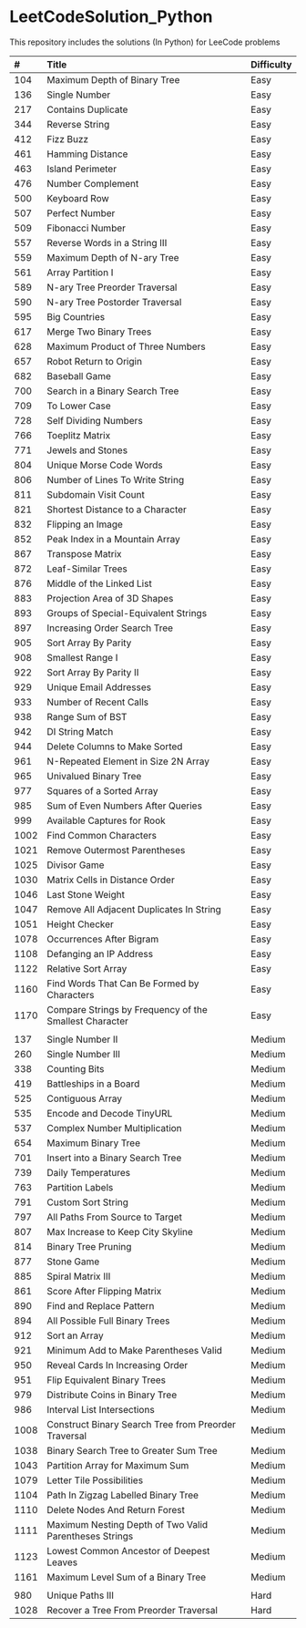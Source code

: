 # LeetCodeSolution_Python

This repository includes the solutions (In Python) for LeeCode problems 


| #  | Title | Difficulty|
| :--- | :--- | :--- |
| 104 | Maximum Depth of Binary Tree | Easy |
| 136 | Single Number | Easy |
| 217 | Contains Duplicate  | Easy |
| 344 |  Reverse String  | Easy |
| 412 | Fizz Buzz | Easy |
| 461 | Hamming Distance | Easy |
| 463 | Island Perimeter  | Easy |
| 476  | Number Complement | Easy |
|  500  | Keyboard Row | Easy |
|  507  | Perfect Number | Easy |
|  509  | Fibonacci Number | Easy |
| 557  | Reverse Words in a String III | Easy |
| 559  | Maximum Depth of N-ary Tree | Easy |
| 561 |  Array Partition I | Easy |
| 589  | N-ary Tree Preorder Traversal | Easy |
| 590  | N-ary Tree Postorder Traversal | Easy |
| 595|  Big Countries  | Easy |
|  617 |  Merge Two Binary Trees | Easy |
|  628 |   Maximum Product of Three Numbers | Easy |
|  657  | Robot Return to Origin | Easy |
|  682 |  Baseball Game | Easy |
| 700 | Search in a Binary Search Tree | Easy |
| 709 | To Lower Case | Easy |
| 728   | Self Dividing Numbers | Easy |
| 766   | Toeplitz Matrix | Easy |
| 771 | Jewels and Stones | Easy |
| 804 | Unique Morse Code Words | Easy |
| 806 | Number of Lines To Write String | Easy |
| 811 | Subdomain Visit Count | Easy |
| 821 | Shortest Distance to a Character | Easy |
| 832 | Flipping an Image | Easy |
| 852 | Peak Index in a Mountain Array | Easy |
| 867 | Transpose Matrix | Easy |
| 872 | Leaf-Similar Trees | Easy |
| 876 | Middle of the Linked List | Easy |
| 883 | Projection Area of 3D Shapes | Easy |
| 893 | Groups of Special-Equivalent Strings | Easy |
| 897 | Increasing Order Search Tree | Easy |
| 905  | Sort Array By Parity | Easy |
| 908  | Smallest Range I | Easy |
| 922 | Sort Array By Parity II | Easy |
| 929  | Unique Email Addresses | Easy |
| 933  | Number of Recent Calls | Easy |
| 938  | Range Sum of BST | Easy |
| 942  | DI String Match | Easy |
| 944  | Delete Columns to Make Sorted | Easy |
| 961  | N-Repeated Element in Size 2N Array | Easy |
| 965  | Univalued Binary Tree | Easy |
| 977  | Squares of a Sorted Array | Easy |
| 985  | Sum of Even Numbers After Queries | Easy |
| 999  | Available Captures for Rook | Easy |
| 1002  | Find Common Characters | Easy |
| 1021  | Remove Outermost Parentheses | Easy |
| 1025  | Divisor Game | Easy |
| 1030  | Matrix Cells in Distance Order | Easy |
| 1046  | Last Stone Weight | Easy |
| 1047  | Remove All Adjacent Duplicates In String | Easy |
| 1051  | Height Checker | Easy |
| 1078  | Occurrences After Bigram | Easy |
| 1108  | Defanging an IP Address | Easy |
| 1122  | Relative Sort Array | Easy |
| 1160  | Find Words That Can Be Formed by Characters | Easy |
| 1170  | Compare Strings by Frequency of the Smallest Character | Easy |
| | | 
| 137 | Single Number II | Medium |
| 260 | Single Number III | Medium |
| 338 | Counting Bits | Medium |
| 419 |  Battleships in a Board | Medium |
|  525 | Contiguous Array | Medium |
|  535 | Encode and Decode TinyURL | Medium |
|  537 |  Complex Number Multiplication | Medium |
| 654 | Maximum Binary Tree | Medium |
|  701 |  Insert into a Binary Search Tree | Medium |
|  739|  Daily Temperatures  | Medium |
|  763|   Partition Labels  | Medium |
|  791 |   Custom Sort String  | Medium |
|  797 |   All Paths From Source to Target  | Medium |
| 807  | Max Increase to Keep City Skyline  | Medium |
| 814  |  Binary Tree Pruning | Medium |
| 877  | Stone Game | Medium |
| 885  | Spiral Matrix III | Medium |
| 861  |  Score After Flipping Matrix | Medium |
| 890  | Find and Replace Pattern  | Medium |
| 894  | All Possible Full Binary Trees  | Medium |
| 912  | Sort an Array | Medium |
| 921  | Minimum Add to Make Parentheses Valid  | Medium |
| 950  | Reveal Cards In Increasing Order  | Medium |
| 951  | Flip Equivalent Binary Trees  | Medium |
| 979  | Distribute Coins in Binary Tree  | Medium |
| 986  | Interval List Intersections  | Medium |
|  1008  | Construct Binary Search Tree from Preorder Traversal | Medium |
|  1038  | Binary Search Tree to Greater Sum Tree | Medium |
|  1043  | Partition Array for Maximum Sum | Medium |
| 1079 | Letter Tile Possibilities | Medium |
|  1104  | Path In Zigzag Labelled Binary Tree | Medium |
|  1110  | Delete Nodes And Return Forest | Medium |
| 1111 | Maximum Nesting Depth of Two Valid Parentheses Strings  | Medium |
| 1123 |  Lowest Common Ancestor of Deepest Leaves | Medium |
| 1161 | Maximum Level Sum of a Binary Tree | Medium |
| | | 
| 980 | Unique Paths III | Hard |
|  1028  |  Recover a Tree From Preorder Traversal | Hard |
